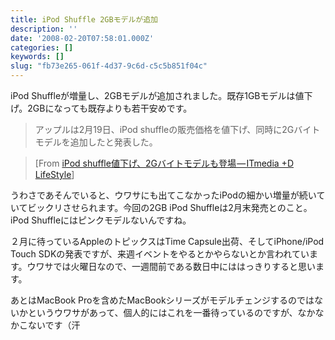 ```yaml
---
title: iPod Shuffle 2GBモデルが追加
description: ''
date: '2008-02-20T07:58:01.000Z'
categories: []
keywords: []
slug: "fb73e265-061f-4d37-9c6d-c5c5b851f04c"
---
```

iPod Shuffleが増量し、2GBモデルが追加されました。既存1GBモデルは値下げ。2GBになっても既存よりも若干安めです。

> アップルは2月19日、iPod shuffleの販売価格を値下げ、同時に2Gバイトモデルを追加したと発表した。

> \[From [iPod shuffle値下げ、2Gバイトモデルも登場 — ITmedia +D LifeStyle](http://plusd.itmedia.co.jp/lifestyle/articles/0802/20/news009.html)\]

うわさであそんでいると、ウワサにも出てこなかったiPodの細かい増量が続いていてビックリさせられます。今回の2GB iPod Shuffleは2月末発売とのこと。iPod Shuffleにはピンクモデルないんですね。

２月に待っているAppleのトピックスはTime Capsule出荷、そしてiPhone/iPod Touch SDKの発表ですが、来週イベントをやるとかやらないとか言われています。ウワサでは火曜日なので、一週間前である数日中にははっきりすると思います。

あとはMacBook Proを含めたMacBookシリーズがモデルチェンジするのではないかというウワサがあって、個人的にはこれを一番待っているのですが、なかなかこないです（汗